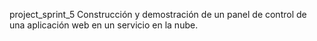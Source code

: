 project_sprint_5
Construcción y demostración de un panel de control de una aplicación web en un servicio en la nube.

